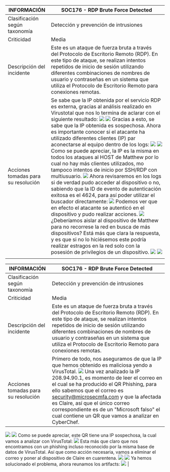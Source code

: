 | INFORMACIÓN | SOC176 - RDP Brute Force Detected                                                                                                                                                                                                                                                                                                                                      |
| ---------------------------- | -------------------------------------------------------------------------------------------------------------------------------------------------------------------------------------------------------------------------------------------------------------------------------------------------------------------------------------------------------------------------------------------- |
| Clasificación según taxonomía | Detección y prevención de intrusiones                                                                                                                                                                                                                                                                                                                                                                                            |
| Criticidad                   | Media                                                                                                                                                                                                                                                                                                                                                                                             |
| Descripción del incidente    | Este es un ataque de fuerza bruta a través del Protocolo de Escritorio Remoto (RDP). En este tipo de ataque, se realizan intentos repetidos de inicio de sesión utilizando diferentes combinaciones de nombres de usuario y contraseñas en un sistema que utiliza el Protocolo de Escritorio Remoto para conexiones remotas.                                                                                                                                                                                                                                                                                                                                                                                             |
| Acciones tomadas para su resolución | Se sabe que la IP obtenida por el servicio RDP es externa, gracias al análisis realizado en Virustotal que nos lo termina de aclarar con el siguiente resultado: ![](img/1.png) ![](img/10.png) Gracias a esto, se sabe que la IP obtenida es sospechosa. Ahora es importante conocer si el atacante ha utilizado diferentes clientes (IP) par aconectarse al equipo dentro de los logs: ![](img/3.png) ![](img/2.png)Como se puede apreciar, la IP es la misma en todos los ataques al HOST de Matthew por lo cual no hay más clientes utilizados, mo tampoco intentos de inicio por SSH/RDP con multiusuario. ![](img/4.png) Ahora revisaremos en los logs si de verdad pudo acceder al dispositivo o no, sabiendo que la ID de evento de autenticación exitosa es el 4624, para así poder utilizar el buscador directamente: ![](img/5.png) Podemos ver que en efecto el atacante se autenticó en el dispositivo y pudo realizar acciones. ![](img/6.png) ¿Deberíamos aislar al dispositivo de Matthew para no recorrese la red en busca de más dispositivos? Está más que clara la respuesta, y es que si no lo hiciésemos este podría realizar estragos en la red solo con la posesión de privilegios de un dispositivo. ![](img/7.png) ![](img/8.png)
                                                                                                                                                                                                                                                                                                                                                                                     |
                                                                                                                                                                                                                                                                                                                                      
                                                                                                                                                                                                                                                                                                                                      
                                                                                                                                                                                                                                                                                                                                      
| INFORMACIÓN | SOC176 - RDP Brute Force Detected                                                                                                                                                                                                                                                                                                                                      |
| ---------------------------- | -------------------------------------------------------------------------------------------------------------------------------------------------------------------------------------------------------------------------------------------------------------------------------------------------------------------------------------------------------------------------------------------- |
| Clasificación según taxonomía | Detección y prevención de intrusiones                                                                                                                                                                                                                                                                                                                                                                                            |
| Criticidad                   | Media                                                                                                                                                                                                                                                                                                                                                                                             |
| Descripción del incidente    | Este es un ataque de fuerza bruta a través del Protocolo de Escritorio Remoto (RDP). En este tipo de ataque, se realizan intentos repetidos de inicio de sesión utilizando diferentes combinaciones de nombres de usuario y contraseñas en un sistema que utiliza el Protocolo de Escritorio Remoto para conexiones remotas.                                                                                                                                                                                                                                                                                                                                                                                             |
| Acciones tomadas para su resolución | Primero de todo, nos aseguramos de que la IP que hemos obtenido es maliciosa yendo a VirusTotal. ![](img/14.png) Una vez analizado la IP 208.94.90.1, es momento de leer el correo en el cual se ha producido el QR Phishing, para ello sabemos que el correo es security@microsecmfa.com y que la afectada es Claire, así que el único correo correspondiente es de un "Microsoft falso" el cual contiene un QR que vamos a analizar en CyberChef.
![](img/15.png) ![](img/16.png) Como se puede apreciar, este QR tiene una IP sospechosa, la cual vamos a analizar con VirusTotal: ![](img/17.png) Esta más que claro que nos encontramos con un phishing incluso reconocido por la misma base de datos de VirusTotal. Así que como acción necesaria, vamos a eliminar el correo y poner al dispositivo de Claire en cuarentena. ![](img/18.png) ![](img/19.png) Ya hemos solucionado el problema, ahora reunamos los artifacts: ![](img/22.png) 
                                                                                                                                                                                                                                                                                                                                                                                     |
